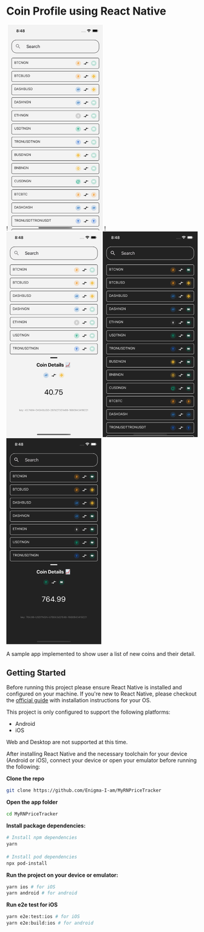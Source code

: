 # Coin Profile using React Native

!<img src="./screenshots/rn_01.png" width="250"/> !<img src="./screenshots/rn_02.png" width="250"/>
<img src="./screenshots/rn_03.png" width="250"/>
<img src="./screenshots/rn_04.png" width="250"/>

A sample app implemented to show user a list of new coins and their detail.

## Getting Started

Before running this project please ensure React Native is installed and configured on your machine. If you're new to React Native, please checkout the [official guide](https://reactnative.dev/docs/environment-setup) with installation instructions for your OS.

This project is only configured to support the following platforms:

- Android
- iOS

Web and Desktop are not supported at this time.

After installing React Native and the necessary toolchain for your device (Android or iOS), connect your device or open your emulator before running the following:

**Clone the repo**

```bash
git clone https://github.com/Enigma-I-am/MyRNPriceTracker
```

**Open the app folder**

```bash
cd MyRNPriceTracker
```

**Install package dependencies:**

```bash
# Install npm dependencies
yarn

# Install pod dependencies
npx pod-install
```

**Run the project on your device or emulator:**

```bash
yarn ios # for iOS
yarn android # for android
```

**Run e2e test for iOS**

```bash
yarn e2e:test:ios # for iOS
yarn e2e:build:ios # for android
```
